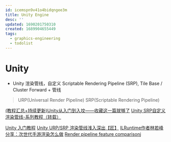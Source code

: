 ```yaml
---
id: icemspn9v41o4bidqngee3m
title: Unity Engine
desc: ''
updated: 1690201750310
created: 1689904655449
tags:
  - graphics-engineering
  - todolist
---
```


# Unity
- Unity 渲染管线，自定义 Scriptable Rendering Pipeline (SRP), Tile Base / Cluster Forward + 管线
> URP(Universal Render Pipeline)
> SRP(Scriptable Rendering Pipeline)

[(教程汇总+持续更新)Unity从入门到入坟——收藏这一篇就够了](https://zhuanlan.zhihu.com/p/151238164)
[Unity SRP自定义渲染管线-系列教程（转载）](https://zhuanlan.zhihu.com/p/106275450)


[Unity 入门教程](https://catlikecoding.com/unity/tutorials/)
[Unity URP/SRP 渲染管线浅入深出【匠】](https://zhuanlan.zhihu.com/p/353687806)
[ILRuntime作者林若峰分享：次世代手游渲染怎么做](313298603)
[Render pipeline feature comparison](https://docs.unity3d.com/2021.3/Documentation/Manual/render-pipelines-feature-comparison.html)j